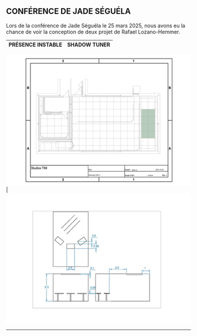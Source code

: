 ## CONFÉRENCE DE JADE SÉGUÉLA

Lors de la conférence de Jade Séguéla le 25 mars 2025, nous avons eu la chance de voir la conception de deux projet de Rafael Lozano-Hemmer. 

PRÉSENCE INSTABLE | SHADOW TUNER
:-------------------------:|:-------------------------:

![PRÉSENCE INSTABLE](/expo_finissant/medias/images/plantation_du_projet_favori.png)|![SHADOW TUNER](/expo_finissant/medias/images/plantation_du_projet_favori_plaque_placement.jpg)


---

